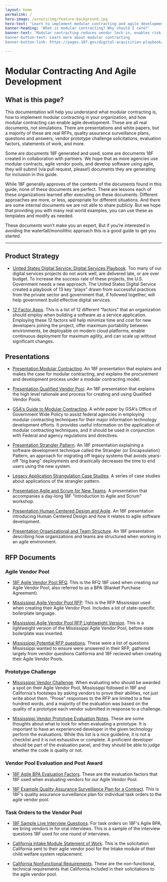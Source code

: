 ```yaml
---
layout: home
permalink: /
hero-image: /assets/img/feature-background.jpg
hero-text: 'Learn to implement modular contracting and agile development in your government organization.'
banner-heading: 'What is modular contracting? Why should I care?'
banner-text: 'Modular contracting reduces vendor lock-in, enables risk of failure, and consequences of failure while enabling continuous competition and allowing your end users to benefit from new software in weeks - not years. It does this by breaking up a massive software project into tiny chunks and issuing multiple smaller, faster, lower risk solicitations.
banner-button-text: Learn more about modular contracting
banner-button-link: https://pages.18f.gov/digital-acquisition-playbook/

---
```

# Modular Contracting And Agile Development

## What is this page?

This documentation will help you understand what modular contracting is, how to implement modular contracting in your organization, and how modular contracting can enable agile development. These are all real documents, not simulations. There are presentations and white papers, but a majority of these are real RFPs, quality assurance surveillance plans, questions and answers, vendor prototype challenge solicitations, evaluation factors, statements of work, and more.

Some are documents 18F generated and used, some are documents 18F created in collaboration with partners. We hope that as more agencies use modular contracts, agile vendor pools, and develop software using agile, they will submit (via pull request, please!) documents they are generating for inclusion in this guide.

While 18F generally approves of the contents of the documents found in this guide, none of these documents are perfect. There are lessons each of these organizations learned after executing on these documents. Different approaches are more, or less, appropriate for different situations. And there are some internal documents we are not able to share publicly. But we hope that providing you with many real world examples, you can use these as templates and modify as needed.

These documents won’t make you an expert, But if you’re interested in avoiding the waterfall/monolithic approach this is a good guide to get you started.

---

## Product Strategy

* [United States Digital Service: Digital Services Playbook](https://playbook.cio.gov/). Too many of our digital services projects do not work well, are delivered late, or are over budget. To increase the success rate of these projects, the U.S. Government needs a new approach. The United States Digital Service created a playbook of 13 key “plays” drawn from successful practices from the private sector and government that, if followed together, will help government build effective digital services.

* [12 Factor Apps](https://12factor.net/). This is a list of 12 different “factors” that an organization should employ when building a software as a service application. Employing these 12 factors will help minimize time and cost for new developers joining the project, offer maximum portability between environments, be deployable on modern cloud platforms, enable continuous deployment for maximum agility, and can scale up without significant changes. 

## Presentations

* [Presentation Modular Contracting](https://github.com/18F/Modular-Contracting-And-Agile-Development/raw/master/pages/files/Presentation%20Modular%20Contracting.pdf). An 18F presentation that explains and makes the case for modular contracting, and explains the procurement and development process under a modular contracting model.

* [Presentation Qualified Vendor Pool](https://github.com/18F/Modular-Contracting-And-Agile-Development/raw/master/pages/files/Presentation%20Qualified%20Vendor%20Pool.pdf). An 18F presentation that explains the high level rationale and process for creating and using Qualified Vendor Pools.

* [GSA's Guide to Modular Contracting](https://github.com/18F/Modular-Contracting-And-Agile-Development/raw/master/pages/files/Modular%20Contracting%20Guide.pdf). A white paper by GSA's Office of Government Wide Policy  to assist federal agencies in employing modular contracting techniques for their major information technology development efforts. It provides useful information on the application of modular contracting techniques, and it should be used in conjunction with Federal and agency regulations and directives.

* [Presentation Strangler Pattern](https://github.com/18F/Modular-Contracting-And-Agile-Development/raw/master/pages/files/Presentation%20Strangler%20Pattern.pdf). An 18F presentation explaining a software development technique called the Strangler (or Encapsulation) Pattern, an approach for migrating off legacy systems that avoids years-off "big bang" deployments and drastically decreases the time to end users using the new system.

* [Legacy Application Strangulation Case Studies](http://paulhammant.com/2013/07/14/legacy-application-strangulation-case-studies/). A series of case studies about applications of the strangler pattern.

* [Presentation Agile and Scrum for New Teams](https://github.com/18F/Modular-Contracting-And-Agile-Development/raw/master/pages/files/Presentation%20Agile%20and%20Scrum%20for%20New%20Teams.pdf). A presentation that accompanies a day-long 18F "Introduction to Agile and Scrum" workshop. 

* [Presentation Human Centered Design and Agile](https://github.com/18F/Modular-Contracting-And-Agile-Development/raw/master/pages/files/Presentation%20Human%20Centered%20Design%20and%20Agile.pdf). An 18F presentation introducing Human Centered Design and how it relates to agile software development.

* [Presentation Organizational and Team Structure](https://github.com/18F/Modular-Contracting-And-Agile-Development/raw/master/pages/files/Presentation%20Organizational%20and%20Team%20Structure.pdf). An 18F presentation describing how organizations and teams are structured when working in an agile environment.

## RFP Documents

### Agile Vendor Pool

* [18F Agile Vendor Pool RFQ](https://github.com/18F/Modular-Contracting-And-Agile-Development/raw/master/pages/files/18F%20Agile%20Vendor%20Pool%20RFQ.docx). This is the RFQ 18F used when creating our Agile Vendor Pool, also referred to as a BPA (Blanket Purchase Agreement).

* [Mississippi Agile Vendor Pool RFP](https://github.com/18F/Modular-Contracting-And-Agile-Development/raw/master/pages/files/Mississippi%20Agile%20Vendor%20Pool%20RFP.docx). This is the RFP Mississippi used when creating their Agile Vendor Pool. Includes a lot of state-specific boilerplate language.

* [Mississippi Agile Vendor Pool RFP Lightweight Version](https://github.com/18F/Modular-Contracting-And-Agile-Development/raw/master/pages/files/Mississippi%20Agile%20Vendor%20Pool%20RFP%20Lightweight%20version.docx). This is a lightweight version of the Mississippi Agile Vendor Pool, before state boilerplate was inserted. 

* [Mississippi Potential RFP questions](https://github.com/18F/Modular-Contracting-And-Agile-Development/raw/master/pages/files/Mississippi%20Potential%20Vendor%20Questions%20for%20Vendor%20Pool%20RFP.xlsx). These were a list of questions Mississippi wanted to ensure were answered in their RFP, gathered largely from vendor questions California and 18F recieved when creating their Agile Vendor Pools.

### Prototype Challenge

* [Mississippi Vendor Challenge](https://github.com/18F/Modular-Contracting-And-Agile-Development/raw/master/pages/files/Mississippi%20Vendor%20Challenge.docx). When evaluating who should be awarded a spot on their Agile Vendor Pool, Mississippi followed in 18F and California's footsteps by asking vendors to prove their abilities, not just write about them. "Prose" responses to the RFP are limited to a few hundred words, and a majority of the evaluation was based on the quality of a prototype each vendor submitted in response to a challenge.

* [Mississippi Vendor Prototype Evaluation Notes](https://github.com/18F/Modular-Contracting-And-Agile-Development/raw/master/pages/files/18F%20Vendor%20Prototype%20Evaluation%20Notes.docx). These are some thoughts about what to look for when evaluating a prototype. It is important to have an experienced developer in the given technology perform the evaluations. While this list is a nice guideline, it is not a checklist and it is not exhaustive or complete. A proficient developer should be part of the evaluation panel, and they should be able to judge whether the code is quality or not.

### Vendor Pool Evaluation and Post Award

* [18F Agile BPA Evaluation Factors](https://github.com/18F/Modular-Contracting-And-Agile-Development/raw/master/pages/files/18F%20Agile%20BPA%20Evaluation%20Factors.docx). These are the evaluation factors that 18F used when evaluating vendors for our Agile Vendor Pool.

* [18F Example Quality Assurance Surveillance Plan for a Contract](https://github.com/18F/bpa-opm-eqip/blob/master/QASP.md). This is 18F's quality assurance surveillance plan for individual task orders to the agile vendor pool.

### Task Orders to the Vendor Pool

* [18F Sample Live Interview Questions](https://github.com/18F/Modular-Contracting-And-Agile-Development/raw/master/pages/files/18F%20Sample%20Live%20Interview%20Questions.docx). For task orders on 18F's Agile BPA, we bring vendors in for oral interviews. This is a sample of the interview questions 18F used for one round of interviews.

* [California Intake Module Statement of Work](https://github.com/18F/Modular-Contracting-And-Agile-Development/raw/master/pages/files/California%20Intake%20Module%20Statement%20of%20Work.docx). This is the solicitation California sent to their agile vendor pool for the Intake module of their child welfare system replacement.

* [California Nonfunctional Requirements](https://github.com/18F/Modular-Contracting-And-Agile-Development/raw/master/pages/files/California%20Nonfunctional%20Requirements.docx). These are the non-functional, technical requirements that California included in their solicitations to the agile vendor pool. 



